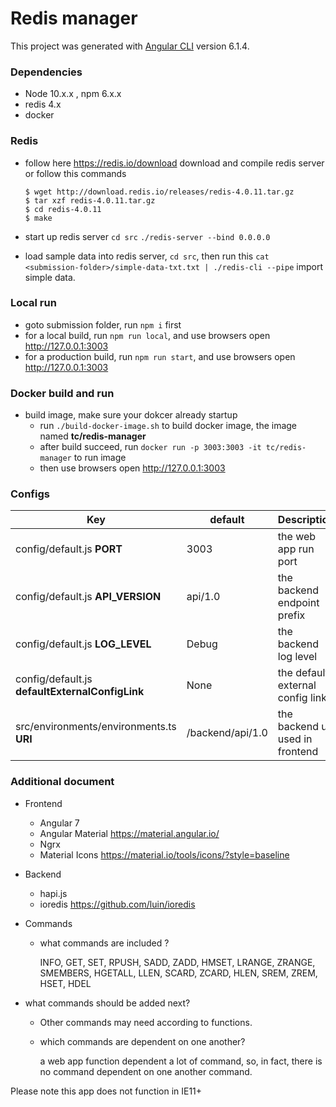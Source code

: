 # Redis manager

This project was generated with [Angular CLI](https://github.com/angular/angular-cli) version 6.1.4.

### Dependencies

- Node 10.x.x , npm 6.x.x
- redis 4.x
- docker

### Redis

- follow here https://redis.io/download download and compile redis server  or follow this commands

  ```
  $ wget http://download.redis.io/releases/redis-4.0.11.tar.gz
  $ tar xzf redis-4.0.11.tar.gz
  $ cd redis-4.0.11
  $ make
  ```

- start up redis server `cd src` `./redis-server --bind 0.0.0.0`
- load sample data into redis server, `cd src`,  then run this `cat <submission-folder>/simple-data-txt.txt | ./redis-cli --pipe` import simple data.

### Local run

- goto submission folder, run `npm i` first
- for a local build, run `npm run local`, and use browsers open http://127.0.0.1:3003
- for a production build, run `npm run start`, and use browsers open http://127.0.0.1:3003

### Docker build and run

- build image, make sure your dokcer already startup
  - run `./build-docker-image.sh` to build docker image, the image named **tc/redis-manager**
  - after build succeed, run `docker run -p 3003:3003 -it tc/redis-manager` to run image
  - then use browsers open http://127.0.0.1:3003

### Configs

| Key                                             | default          | Description                      |
| ----------------------------------------------- | ---------------- | -------------------------------- |
| config/default.js **PORT**                      | 3003             | the web app run port             |
| config/default.js **API_VERSION**               | api/1.0          | the backend endpoint prefix      |
| config/default.js **LOG_LEVEL**                 | Debug            | the backend log level            |
| config/default.js **defaultExternalConfigLink** | None             | the default external config link |
| src/environments/environments.ts **URI**        | /backend/api/1.0 | the backend uri used in frontend |



###  Additional document

- Frontend 

  - Angular 7
  - Angular Material https://material.angular.io/
  - Ngrx
  - Material Icons https://material.io/tools/icons/?style=baseline

- Backend

  - hapi.js
  - ioredis https://github.com/luin/ioredis

- Commands

  - what commands are included ? 

    INFO, GET, SET, RPUSH, SADD, ZADD, HMSET, LRANGE, ZRANGE, SMEMBERS, HGETALL, LLEN, SCARD, ZCARD, HLEN, SREM, ZREM, HSET, HDEL
  
- what commands should be added next?
  
    - Other commands may need according to functions.

  - which commands are dependent on one another?

    a web app function  dependent a lot of command, so, in fact, there is no command dependent on one another command.

Please note this app does not function in IE11+